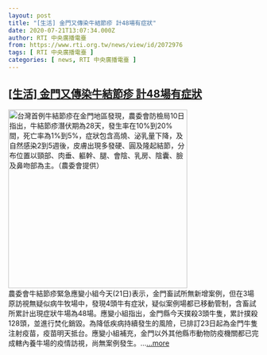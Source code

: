 ```yaml
---
layout: post
title: "[生活] 金門又傳染牛結節疹 計48場有症狀"
date: 2020-07-21T13:07:34.000Z
author: RTI 中央廣播電臺
from: https://www.rti.org.tw/news/view/id/2072976
tags: [ RTI 中央廣播電臺 ]
categories: [ news, RTI 中央廣播電臺 ]
---
```

<!--1595336854000-->
[[生活] 金門又傳染牛結節疹 計48場有症狀](https://www.rti.org.tw/news/view/id/2072976)
------

<div>
<img src="https://static.rti.org.tw/assets/thumbnails/2020/07/10/20200710000152M.jpg" width="360" alt="台灣首例牛結節疹在金門地區發現，農委會防檢局10日指出，牛結節疹潛伏期為28天，發生率在10%到20%間，死亡率為1%到5%，症狀包含高燒、泌乳量下降，及自然感染2到5週後，皮膚出現多發硬、圓及隆起結節，分布位置以頸部、肉垂、軀幹、腿、會陰、乳房、陰囊、臉及鼻吻部為主。（農委會提供）" title="台灣首例牛結節疹在金門地區發現，農委會防檢局10日指出，牛結節疹潛伏期為28天，發生率在10%到20%間，死亡率為1%到5%，症狀包含高燒、泌乳量下降，及自然感染2到5週後，皮膚出現多發硬、圓及隆起結節，分布位置以頸部、肉垂、軀幹、腿、會陰、乳房、陰囊、臉及鼻吻部為主。（農委會提供）"><br>農委會牛結節疹緊急應變小組今天(21日)表示，金門畜試所無新增案例，但在3場原訪視無疑似病牛牧場中，發現4頭牛有症狀，疑似案例場都已移動管制，含畜試所累計出現症狀牛場為48場。應變小組指出，金門縣今天撲殺3頭牛隻，累計撲殺128頭，並進行焚化銷毀。為降低疾病持續發生的風險，已排訂23日起為金門牛隻注射疫苗，疫苗明天抵台。應變小組補充，金門以外其他縣市動物防疫機關都已完成轄內養牛場的疫情訪視，尚無案例發生。...<a target="_blank" href="https://www.rti.org.tw/news/view/id/2072976">...more</a>
</div>
